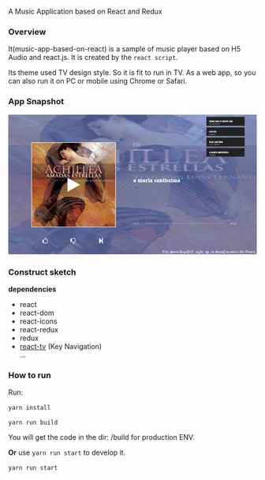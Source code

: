 A Music Application based on React and Redux  

### Overview
It(music-app-based-on-react) is a sample of music player based on H5 Audio and react.js. It is created by the `react script`.

Its theme used TV design style. So it is fit to run in TV. As a web app, so you can also run it on PC or mobile using Chrome or Safari.

### App Snapshot
![music app snapshot](snapshot.png)


### Construct sketch  
__dependencies__  
- react  
- react-dom  
- react-icons  
- react-redux  
- redux  
- [react-tv](https://github.com/opennext/react-tv) (Key Navigation)   
  ...  

### How to run
Run:
```shell
yarn install
```
```
yarn run build
```
You will get the code in the dir: /build for production ENV.

__Or__ use `yarn run start` to develop it.
```
yarn run start
```